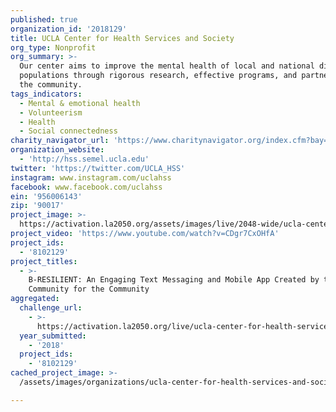 ```yaml
---
published: true
organization_id: '2018129'
title: UCLA Center for Health Services and Society
org_type: Nonprofit
org_summary: >-
  Our center aims to improve the mental health of local and national diverse
  populations through rigorous research, effective programs, and partnering with
  the community.
tags_indicators:
  - Mental & emotional health
  - Volunteerism
  - Health
  - Social connectedness
charity_navigator_url: 'https://www.charitynavigator.org/index.cfm?bay=search.profile&ein=956006143'
organization_website:
  - 'http://hss.semel.ucla.edu'
twitter: 'https://twitter.com/UCLA_HSS'
instagram: www.instagram.com/uclahss
facebook: www.facebook.com/uclahss
ein: '956006143'
zip: '90017'
project_image: >-
  https://activation.la2050.org/assets/images/live/2048-wide/ucla-center-for-health-services-and-society.jpg
project_video: 'https://www.youtube.com/watch?v=CDgr7CxOHfA'
project_ids:
  - '8102129'
project_titles:
  - >-
    B-RESILIENT: An Engaging Text Messaging and Mobile App Created by the
    Community for the Community
aggregated:
  challenge_url:
    - >-
      https://activation.la2050.org/live/ucla-center-for-health-services-and-society/
  year_submitted:
    - '2018'
  project_ids:
    - '8102129'
cached_project_image: >-
  /assets/images/organizations/ucla-center-for-health-services-and-society/activation.la2050.org/assets/images/live/2048-wide/ucla-center-for-health-services-and-society.jpg

---
```

